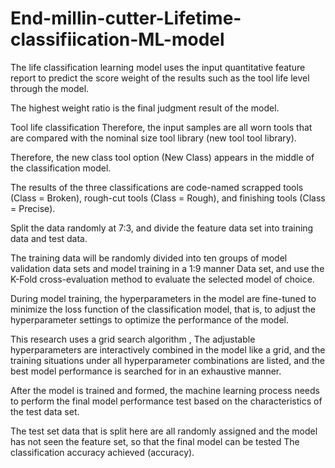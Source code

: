 # End-millin-cutter-Lifetime-classifiication-ML-model

The life classification learning model uses the input quantitative feature report to predict the score weight of the results such as the tool life level through the model. 

The highest weight ratio is the final judgment result of the model.

Tool life classification Therefore, the input samples are all worn tools that are compared with the nominal size tool library (new tool tool library). 

Therefore, the new class tool option (New Class) appears in the middle of the classification model.

The results of the three classifications are code-named scrapped tools (Class = Broken), rough-cut tools (Class = Rough), and finishing tools (Class = Precise).

Split the data randomly at 7:3, and divide the feature data set into training data and test data. 

The training data will be randomly divided into ten groups of model validation data sets and model training in a 1:9 manner Data set, and use the K-Fold cross-evaluation method to evaluate the selected model of choice. 

During model training, the hyperparameters in the model are fine-tuned to minimize the loss function of the classification model, that is, to adjust the hyperparameter settings to optimize the performance of the model. 

This research uses a grid search algorithm , The adjustable hyperparameters are interactively combined in the model like a grid, and the training situations under all hyperparameter combinations are listed, and the best model performance is searched for in an exhaustive manner. 

After the model is trained and formed, the machine learning process needs to perform the final model performance test based on the characteristics of the test data set. 

The test set data that is split here are all randomly assigned and the model has not seen the feature set, so that the final model can be tested The classification accuracy achieved (accuracy).
